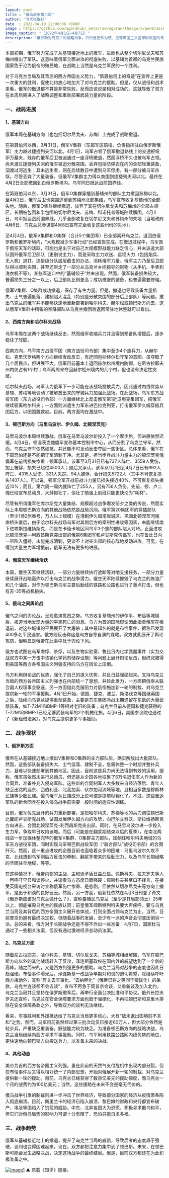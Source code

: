 ```yaml
---
layout: post
title : "俄乌战争第六周"
author: "当代张敬轩"
date  : 2022-04-10 12:00:00 +0800
image : https://github.com/agorahub/_meta/raw/agoran/theagora/pen0/assets/images/c1/c1-20220410-01.jpg
image_caption: "（2022年4月1日—4月7日）"
description: "俄罗斯对乌克兰的侵略战争，目的是把作为德、法等帝国主义国家附属国的乌克兰的全部或局部重新纳入俄罗斯帝国主义的控制下，乃至于进一步变成殖民地。"
---
```


本周初期，俄军努力完成了从基辅接近地上的撤军，进而也从整个切尔尼戈夫和苏梅州撤出了军队。这意味着俄军全面进攻的彻底失败，以基辅为首都的乌克兰民族国家免于沦为俄帝的殖民地，在战略上当然是乌克兰军民的一个胜利。

<!--more-->

对于乌克兰当局及其背后的西方帝国主义势力，“第聂伯河上的奇迹”在宣传上更是一次重大的胜利，促使北约放心地加大了对乌克兰的援助。但是，仅从战役和战术来看，俄军的撤退都不算是非常失败，反而应该说是相对成功的。这就导致了双方在本周后期进入了战略调整和重新部署武装力量的阶段。

### 一、战局进展

#### 1、基辅方向

俄军本周在基辅方向（也包括切尔尼戈夫、苏梅）上完成了战略撤退。

在第聂伯河以西，3月31日，俄军V集群（东部军区前指，负责指挥驻白俄罗斯俄军）主力越过捷捷列夫河以北。4月1日，乌军占领了俄军撤退路线上的交通枢纽伊万基夫，残存的俄军后卫被迫通过一座浮桥撤退，然而浮桥不久也被乌军占领。尚未渡过捷捷列夫河的俄军被迫分散突围，丢弃包括防弹衣在内的全部轻重装备，泅渡过河逃生；其未逃生者，则在后续数日中遭到乌军俘虏，有一部分被乌军杀俘。尽管丢弃了大量装备，但俄军V集群主力得以突围到捷捷列夫河以北，最终在4月2日全部撤回到白俄罗斯境内。乌军同日抵达战前国界线。

在第聂伯河以东，3月31日，俄军O集群穿插到基辅州的部队主力撤回苏梅以北。至4月2日，俄军后卫也突围逃窜到苏梅州北部集结，乌军宣布收复基辅州的全部失地。随后，俄军O集群继续撤退，放弃了其在切尔尼戈夫和苏梅州的全部占领区，长期被包围和半包围的切尔尼戈夫、苏梅、科诺托普等城陆续解围。4月4日，乌军抵达战前国界线，几乎全部收复在切尔尼戈夫和苏梅州的失地（当地政府4月6日、乌克兰总参谋部4月8日宣布完全收复这些州份的失地）。

至4月4日，俄军V集群和O集群（合计5个集团军）已全部离开乌克兰，退回白俄罗斯和俄罗斯境内，“大规模减少军事行动”已经宣告完成。在撤退过程中，乌军畏于俄空天军的活跃，可能也是出于对自己大规模野战能力缺乏信心，并未派遣大部队围歼俄军后卫部队（更别说主力），而是采取主力欢送、远程火力（包括炮兵、无人机）追打、连排级分队层层截击的办法，消耗俄军力量。俄军主力乃至后卫部队得以顺利突围，甚至还带走了一部分从乌克兰乡间掠夺的财物（从手机、手表到洗衣机不等）。某些军迷口中的“基辅饺子”并未出现。然而，俄军装备损失较大，普遍损失三分之一以上，后卫部队比例更高；成功撤退的装备，也普遍需要修理。

俄军V集群、O集群成功撤退，保存了有生力量。但是，撤退也导致装备大量损失、士气普遍低落、建制陷入混乱（特别是分散突围的部分后卫部队）等问题。撤出乌克兰的俄军并不能够快速地重新部署到哈尔科夫、赫尔松或顿巴斯方向去，这从俄军V集群中精锐的空降部队从乌克兰撤回后返回常驻地休整就可以看出。

#### 2、西南方向和哈尔科夫战场

乌军本周在这两个战场继续反击，然而俄军收缩兵力并且得到预备队增援后，逐步稳住了阵脚。

西南方向，乌军南方战役军团（南方战役司令部）集中至少4个旅兵力，从赫尔松、克里沃罗格两个方向继续发动反击，有迂回包抄赫尔松守军的意图。虽夺取了几个居民点，但进展不大。俄军目前基本上退回赫尔松州境内防御，在尼古拉耶夫州内仅占有1个村；乌军两周来夺回赫尔松州境内的几个村，但也没有决定性突破。

哈尔科夫战场，乌军认为俄军下一步可能在该战场投放兵力，因此通过内线优势从基辅、苏梅等地调动了被解放出来的守城兵力加强此战场。在此战场，乌军东方战役军团（东方战役司令部）一方面继续北上反击俄军第1近卫坦克集团军，把俄军继续驱离哈尔科夫；一方面则派遣生力军东进巴拉克列亚，打击俄军伊久姆穿插兵团后方，以图围魏救赵。目前，两方面均在激战中。

#### 3、顿巴斯方向（马里乌波尔、伊久姆、北顿涅茨克）

马里乌波尔本周继续激战。俄军在马里乌波尔新投入了一个摩步旅，但进展依然迟缓。4月4日，顿涅茨克傀儡军宣称基本控制市中心，从而分割了乌克兰守军。然而，乌克兰守军依然顽抗，并还能不时发动反击夺回一些街区。总体来看，俄军在下周恐怕还是不能把守军清剿干净。尤其是，担当步兵战斗力量主力的顿涅茨克傀儡军在前线损失惨重：顿军承认，该军至3月31日已有737人阵亡、3559人受伤，加上被俘，损失已超过4500人；随后又承认，该军从1月1日到4月7日已有992人阵亡、4315人受伤、321人失踪、94人被俘，合计损失5722人（其中不可恢复损失1407人）。可以说，顿军全军开战前战斗力量已损失接近40%、不可恢复损失接近10%；而且，第六周一周内就阵亡了255人，另有756人负伤。先前，顿、卢二傀已经宣布总动员、大肆抓壮丁，但壮丁勉强上前线只能更快沦为“耗材”。

尽管有所谓俄军在库尔斯克大量集结、规模超过战争爆发前夕之类的传说，然而实际上本周顿巴斯方向的其他战场依然是战局沉闷。俄军第20集团军的穿插部队（至少1师2旅番号，万人以上规模）在清剿伊久姆南岸城区、巩固北顿涅茨河南岸桥头堡后，由于哈尔科夫战场乌军对其侧后方的牵制性进攻等因素，未能继续南下进攻斯拉维扬斯克，而是在卡缅卡地区同乌军3个旅的部队陷入对峙。正面进攻北顿涅茨克—利西昌斯克突出部的俄第6集团军和卢甘斯克傀儡军，也在鲁比日内一带陷入僵持，未能完成清剿，更谈不上对突出部的核心阵地发动进攻。可见，在得到大量生力军增援前，俄军无法有更多的进展。

#### 4、俄空天军继续活跃

本周，俄空天军继续活跃。一部分力量继续执行遮断等对地支援任务，一部分力量继续展开战略轰炸以打击乌克兰的战争潜力。俄空天军陆续摧毁了乌克兰的炼油厂和几个油库，对作为顿巴斯乌军主要后勤线的铁路和公路也进行了重点打击，但也有苏-35等战机损失。

#### 5、俄乌之间舆论战

俄乌之间的舆论战，呈现愈演愈烈之势。乌方收复基辅州的伊尔平、布恰等城镇后，报道当地发现大量的平民死亡的消息。乌方为首的国际舆论因此指责俄军在撤退前，对这些城镇的平民展开了大屠杀；其中最知名的就是布恰事件，据称已发现400多名平民遇害。俄方则反击称这是乌方自导自演的谋略。双方就此展开了舆论攻防，但明显是俄帝在此事中处于舆论下风。

俄方也试图在乌军虐俘、杀俘，以及生物实验室、鲁比日内化学武器事件（实为交战双方中某一方击中该镇化学药剂储存设施）等问题上展开舆论反击，但终究被得到美国等西方各帝国主义列强支持的乌方在舆论上压倒。

乌方利用舆论战的优势，强化了自己的道义优势，并且日益强硬起来。支持乌克兰当局的西方各帝国主义列强也在内部统一了思想，并趁此发力，一方面把俄帝从联合国人权理事会驱逐，另一方面借此克服阻力对俄帝施加新一轮的制裁、对乌克兰提供新一轮的军事援助。4月1日开始，德国、捷克、波兰、斯洛伐克等国继英国之后，陆续向乌克兰提供重型装备，主要是苏东集团冷战末期遗留在东欧的大量武器装备，如T-72M1和BMP-1等相对老旧的装备；乌克兰目前从德国和捷克获得的T-72M1和BMP-1已经足够武装乌军的2个机械化旅。4月6日，美国参议院也通过了《新租借法案》，对乌克兰提供更多军事援助。


### 二、战争现状

#### 1、俄罗斯方面

俄帝在从基辅接近地上撤出V集群和O集群的主力部队后，确实解放出大批部队。然而，这些部队装备损失大、士气低落、建制不全，急需休整一个时期并整补兵力，且难以快速部署到其他地区。因此，目前这些兵力尚无法得到有效的运用。据称，俄军虽依然未进行总动员，但还是从全国各地征集了6万名退伍军人作为新的合同兵，准备补充入侵乌军队。这些新的合同制军人大多数来自经济落后、青年人缺乏出路的远东、西伯利亚、北高加索、伏尔加河流域等地，且相当多数是穆斯林民族等少数民族。侵乌俄军从民族成分上说可谓是提前鞑靼化了。不过，这些重返军队的新合同兵在投入侵乌战争前需要一段时间的适应性训练。

目前，俄军优先展开的兵力重新部署，是把哈尔科夫、苏梅等地的兵力调往顿巴斯北翼即卢甘斯克战场，试图发展伊久姆方向的攻势，向巴尔文科沃、斯拉维扬斯克方向进击，合围北顿涅茨克-利西昌斯克突出部。同时，在马里乌波尔进一步投入生力军，争取早日攻陷该城。而后（可能是在翻浆期结束以后的夏季），在南北两线进一步加强休整完毕的俄军V集群、O集群主力部队，压制住哈尔科夫地域的乌军东方战役军团，同时实现乌军顿巴斯战役军团（“联合部队”战役司令部）的合围歼灭。然而，这一重点进攻的企图目前也面临着众多的困难：马里乌波尔久攻不克，北线遭到乌军侧后方反击的牵制，翻浆季带来的后勤压力，以及乌军长期经略的坚固驻垒地域，等等。

在这种情况下，俄帝内部的主战、主和派矛盾日益凸显。佩斯科夫、拉夫罗夫等人一再呼吁早日和谈停火，并谴责乌方态度日趋强硬；佩斯科夫甚至口不择言，在接受英国电视台采访时宣称俄军伤亡惨重、是悲剧，但依然从切尔尼戈夫等方向上撤军，是出于和谈的良好云云。然而，另一方面，俄新社依然在4月3日刊登了奇文《俄罗斯应该对乌克兰做什么？》，宣称要殖民乌克兰（至少是其局部领土）25年以上、彻底摧毁乌克兰的民族认同；前皇俄军阀斯特列科夫要大声疾呼，要与乌克兰当局及其背后的西方帝国主义展开总体战，打到全面占领乌克兰为止。当然，目前普京仍握有最终决定权，但随着战事的发展，至少有一派的声音会彻底压倒另一派。总的来看，俄方对于长期战争还是不得不作出一些准备：4月7日，国家杜马通过了一些相关法案，但没有通过激进经济总动员法案。

#### 2、乌克兰方面

随着尼古拉耶夫、哈尔科夫、基辅、切尔尼戈夫、苏梅等城相继解围，乌军在顿巴斯方向以外的其他战场转入了反攻，泽连斯基政权在国内外的威望达到了一个新的高峰。随之而来的，又是西方列强更多的援助。乌克兰当局对战争的态度也因此日趋强硬。布恰事件曝光后，泽连斯基一改战争早期对和谈的迫切希望，除继续呼吁西方援助外，宣称“有关去军事化、“去纳粹化”（俄帝已将之等同于殖民化）的条款，乌克兰连谈都不会去谈”，宣布不再急于同普京会谈，又重新谈及加入北约。乌克兰当局并且坚持在俄罗斯撤军后，再举行全面公决批准和平协议。俄外长拉夫罗夫还宣称，乌克兰在安全保障要求方面也趋于强硬化，不再把顿巴斯和克里木排除在安全保障条款之外，导致双方的谈判无法继续。

看来，军事胜利和外援抵达给了乌克兰当局更多信心，大有“敌未退出国境前不言和”之势。然而，乌军目前虽然经过第三批次动员已接近60万人，但大部分依然是轻步兵，严重缺乏重装备，野战能力较为缺乏。为准备顿巴斯方向的战略决战，乌克兰当局继续向西方寻求军事援助。同时，乌军利用铁路公路网内线优势的地位，更快速地向顿巴斯方向投送兵力，以准备未来的决战。

#### 3、其他动态

美帝为首的西方各帝国主义列强，虽在此前的天然气支付危机中出现内部分裂，但在布恰事件后又得以相对统一了内部思想，开始对俄展开新一轮的制裁、对乌克兰提供新一轮的援助。目前，乌克兰已经获得了数百亿美元的援助额度，而乌克兰一个月的战费约为100亿美元；当然，这些援助在未来不会是毫无代价的。

俄乌战争引发的制裁则进一步冲击了世界经济，导致部分国家的经济从疫情萧条陷入彻底崩溃。目前，斯里兰卡的经济已陷入崩溃，黎巴嫩的财政和央行都宣布破产，埃及等国陷入了饥荒的威胁。中东、北非各国大为恐慌，积极寻求俄乌和平，但它们对俄乌局势的影响力可谓十分有限了，恐怕只能自求多福。


### 三、战争趋势

俄军从基辅接近地上的撤退，提升了乌克兰当局的威信，导致后者的态度趋于强硬，谈判也变得困难起来。现在，双方都把注意力集中到了顿巴斯。未来，在顿巴斯可能会发生战略决战，决定这场战争的最终结局。但是，目前双方都还在为此积极准备之中。

[![image1](https://github.com/agorahub/_meta/raw/agoran/theagora/pen0/assets/images/c1/c1-20220410-011.jpg)](https://zhuanlan.zhihu.com/p/495024463)
▲ 原载《知乎》链接。

<!--END-->